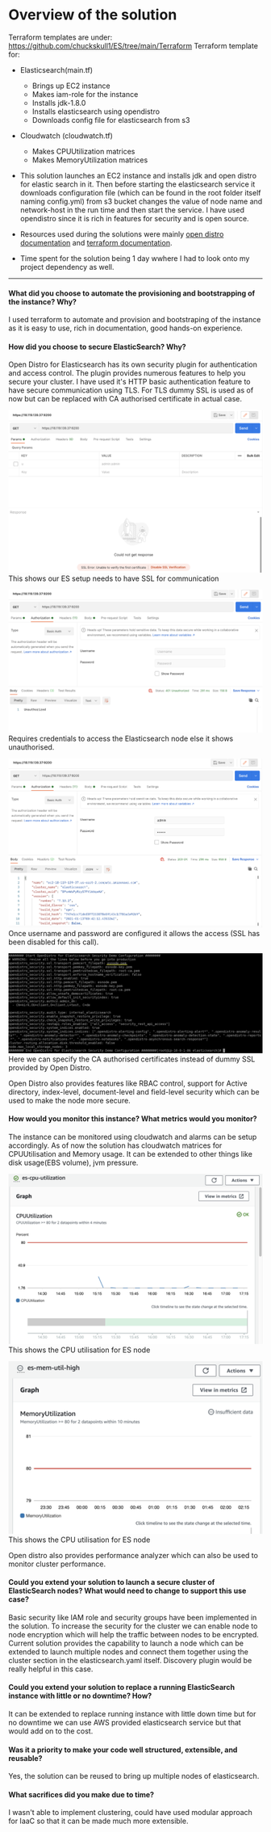 # Overview of the solution
Terraform templates are under: https://github.com/chuckskull1/ES/tree/main/Terraform
Terraform template for:
- Elasticsearch(main.tf)
  - Brings up EC2 instance
  - Makes iam-role for the instance
  - Installs jdk-1.8.0
  - Installs elasticsearch using opendistro
  - Downloads config file for elasticsearch from s3
- Cloudwatch (cloudwatch.tf)
   - Makes CPUUtilization matrices
   - Makes MemoryUtilization matrices

- This solution launches an EC2 instance and installs jdk and open distro for elastic search in it. Then before starting the elasticsearch service it downloads configuration file (which can be found in the root folder itself naming config.yml) from s3 bucket changes the value of node name and network-host in the run time and then start the service. I have used opendistro since it is rich in features for security and is open source.

- Resources used during the solutions were mainly [open distro documentation](https://opendistro.github.io/for-elasticsearch-docs/docs/install/rpm/) and [terraform documentation](https://registry.terraform.io/providers/hashicorp/aws/latest/docs).

- Time spent for the solution being 1 day wwhere I had to look onto my project dependency as well.

---
#### What did you choose to automate the provisioning and bootstrapping of the instance? Why?
I used terraform to automate and provision and bootstraping of the instance as it is easy to use, rich in documentation, good hands-on experience.

#### How did you choose to secure ElasticSearch? Why?
Open Distro for Elasticsearch has its own security plugin for authentication and access control. The plugin provides numerous features to help you secure your cluster. I have used it's HTTP basic authentication feature to have secure communication using TLS. For TLS dummy SSL is used as of now but can be replaced with CA authorised certificate in actual case.

![Postman screenshot](screenshots/SSL.png)
This shows our ES setup needs to have SSL for communication

![Postman screenshot](screenshots/Unauthorised.png)
Requires credentials to access the Elasticsearch node else it shows unauthorised.

![Postman screenshot](screenshots/user.png)
Once username and password are configured it allows the access (SSL has been disabled for this call).

![Configuration screenshot](screenshots/certficate.png)
Here we can specify the CA authorised certificates instead of dummy SSL provided by Open Distro.

Open Distro also provides features like RBAC control, support for Active directory, index-level, document-level and field-level security which can be used to make the node more secure.

#### How would you monitor this instance? What metrics would you monitor?
The instance can be monitored using cloudwatch and alarms can be setup accordingly. As of now the solution has cloudwatch matrices for CPUUtilisation and Memory usage. It can be extended to other things like disk usage(EBS volume), jvm pressure.

![Cloudwatch screenshot](screenshots/cpu.png)
This shows the CPU utilisation for ES node

![Cloudwatch screenshot](screenshots/memory.png)
This shows the CPU utilisation for ES node

Open distro also provides performance analyzer which can also be used to monitor cluster performance.

#### Could you extend your solution to launch a secure cluster of ElasticSearch nodes? What would need to change to support this use case?
Basic security like IAM role and security groups have been implemented in the solution. To increase the security for the cluster we can enable node to node encryption which will help the traffic between nodes to be encrypted.
Current solution provides the capability to launch a node which can be extended to launch multiple nodes and connect them together using the cluster section in the elasticsearch.yaml itself. Discovery plugin would be really helpful in this case.

#### Could you extend your solution to replace a running ElasticSearch instance with little or no downtime? How?
It can be extended to replace running instance with little down time but for no downtime we can use AWS provided elasticsearch service but that would add on to the cost.

#### Was it a priority to make your code well structured, extensible, and reusable?
Yes, the solution can be reused to bring up multiple nodes of elasticsearch.

#### What sacrifices did you make due to time?
I wasn't able to implement clustering, could have used modular approach for IaaC so that it can be made much more extensible.
